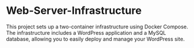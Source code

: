 # Web-Server-Infrastructure
This project sets up a two-container infrastructure using Docker Compose. The infrastructure includes a WordPress application and a MySQL database, allowing you to easily deploy and manage your WordPress site.
